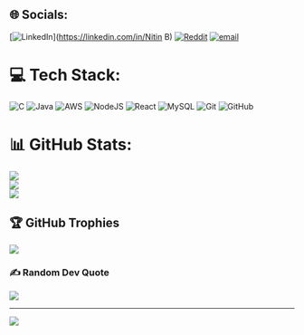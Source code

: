 
## 🌐 Socials:
[![LinkedIn](https://img.shields.io/badge/LinkedIn-%230077B5.svg?logo=linkedin&logoColor=white)](https://linkedin.com/in/Nitin B) [![Reddit](https://img.shields.io/badge/Reddit-%23FF4500.svg?logo=Reddit&logoColor=white)](https://reddit.com/user/settings_javapy) [![email](https://img.shields.io/badge/Email-D14836?logo=gmail&logoColor=white)](mailto:nitinboopathy11@gmail.com) 

# 💻 Tech Stack:
![C](https://img.shields.io/badge/c-%2300599C.svg?style=for-the-badge&logo=c&logoColor=white) ![Java](https://img.shields.io/badge/java-%23ED8B00.svg?style=for-the-badge&logo=openjdk&logoColor=white) ![AWS](https://img.shields.io/badge/AWS-%23FF9900.svg?style=for-the-badge&logo=amazon-aws&logoColor=white) ![NodeJS](https://img.shields.io/badge/node.js-6DA55F?style=for-the-badge&logo=node.js&logoColor=white) ![React](https://img.shields.io/badge/react-%2320232a.svg?style=for-the-badge&logo=react&logoColor=%2361DAFB) ![MySQL](https://img.shields.io/badge/mysql-4479A1.svg?style=for-the-badge&logo=mysql&logoColor=white) ![Git](https://img.shields.io/badge/git-%23F05033.svg?style=for-the-badge&logo=git&logoColor=white) ![GitHub](https://img.shields.io/badge/github-%23121011.svg?style=for-the-badge&logo=github&logoColor=white)
# 📊 GitHub Stats:
![](https://github-readme-stats.vercel.app/api?username=Nitin1112&theme=vision-friendly-dark&hide_border=true&include_all_commits=true&count_private=true)<br/>
![](https://nirzak-streak-stats.vercel.app/?user=Nitin1112&theme=vision-friendly-dark&hide_border=true)<br/>
![](https://github-readme-stats.vercel.app/api/top-langs/?username=Nitin1112&theme=vision-friendly-dark&hide_border=true&include_all_commits=true&count_private=true&layout=compact)

## 🏆 GitHub Trophies
![](https://github-profile-trophy.vercel.app/?username=Nitin1112&theme=vision-friendly-dark&no-frame=true&no-bg=true&margin-w=4)

### ✍️ Random Dev Quote
![](https://quotes-github-readme.vercel.app/api?type=horizontal&theme=radical)

---
[![](https://visitcount.itsvg.in/api?id=Nitin1112&icon=0&color=0)](https://visitcount.itsvg.in)

<!-- Proudly created with GPRM ( https://gprm.itsvg.in ) -->
